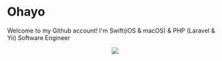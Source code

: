 <h1 align="left">Ohayo</h1>
<p>Welcome to my Github account! I'm Swift(iOS & macOS) & PHP (Laravel & Yii) Software Engineer

<p align="center"> 
<img src="https://github-readme-stats.vercel.app/api?username=Evengrdn&include_all_commits=true&count_private=true&bg_color=10,F08F90,9D2933&title_color=fff&text_color=592B1F"><br>
</p>
